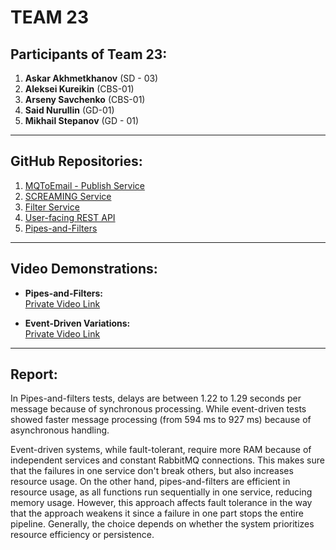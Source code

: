 # TEAM 23  

## Participants of Team 23:  
1. **Askar Akhmetkhanov** (SD - 03)  
2. **Aleksei Kureikin** (CBS-01)  
3. **Arseny Savchenko** (CBS-01)  
4. **Said Nurullin** (GD-01)  
5. **Mikhail Stepanov** (GD - 01)  

---

## GitHub Repositories:  
1. [MQToEmail - Publish Service](https://github.com/dinaraparanid/MQToEmail)  
2. [SCREAMING Service](https://github.com/SaidNurullin/SoftArchScreamingService)  
3. [Filter Service](https://github.com/AskArtwentythree/filter-service)  
4. [User-facing REST API](https://github.com/AlexeyKureykin/message_brokers)  
5. [Pipes-and-Filters](https://github.com/Reelap13/SA2024_PaF)  

---

## Video Demonstrations:  
- **Pipes-and-Filters:**  
  [Private Video Link](https://rutube.ru/video/private/b453fa8b3777ace74baba3b1a126e725/?p=ZSR0QAvHU0EQlj)  

- **Event-Driven Variations:**  
  [Private Video Link](https://rutube.ru/video/private/97308b2c4064bc12b3e94657260731de/?p=_78OPRlWeufy_9)  

---

## Report:  

In Pipes-and-filters tests, delays are between 1.22 to 1.29 seconds per message because of synchronous processing. While event-driven tests showed faster message processing (from 594 ms to 927 ms) because of asynchronous handling.

Event-driven systems, while fault-tolerant, require more RAM because of independent services and constant RabbitMQ connections. This makes sure that the failures in one service don't break others, but also increases resource usage. On the other hand, pipes-and-filters are efficient in resource usage, as all functions run sequentially in one service, reducing memory usage. However, this approach affects fault tolerance in the way that the approach weakens it since a failure in one part stops the entire pipeline. Generally, the choice depends on whether the system prioritizes resource efficiency or persistence.
